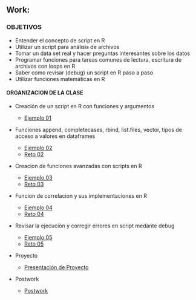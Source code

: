## Work: 

### OBJETIVOS 

- Entender el concepto de script en R
- Utilizar un script para análisis de archivos
- Tomar un data set real y hacer preguntas interesantes sobre los datos
- Programar funciones para tareas comunes de lectura, escritura  de archivos con loops en R
- Saber como revisar (debug) un script en R paso a paso
- Utilizar funciones matemáticas en R 

#### ORGANIZACION DE LA CLASE 

- Creación de un script en R con funciones y argumentos 
	- [Ejemplo 01](Ejemplo-01)

- Funciones append, completecases, rbind, list.files, vector, tipos de acceso a valores en dataframes
	- [Ejemplo 02](Ejemplo-02)
	- [Reto 02](Reto-02)

- Creacion de funciones avanzadas con scripts en R
	- [Ejemplo 03](Ejemplo-03)
	- [Reto 03](Reto-03)

- Funcion de correlacion y sus implementaciones en R
	- [Ejemplo 04](Ejemplo-04)
	- [Reto 04](Reto-04)

- Revisar la ejecución y corregir errores en script medante debug
	- [Ejemplo 05](Ejemplo-05)
	- [Reto 05](Reto-05)

- Proyecto
	- [Presentación de Proyecto](Proyecto)
- Postwork
	- [Postwork](Postwork)
